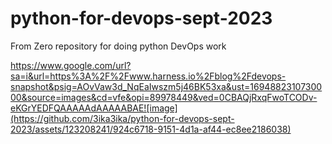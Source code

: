 # python-for-devops-sept-2023
From Zero repository for doing python DevOps work 

https://www.google.com/url?sa=i&url=https%3A%2F%2Fwww.harness.io%2Fblog%2Fdevops-snapshot&psig=AOvVaw3d_NqEaIwszm5j46BK53xa&ust=1694882310730000&source=images&cd=vfe&opi=89978449&ved=0CBAQjRxqFwoTCODv-eKGrYEDFQAAAAAdAAAAABAE![image](https://github.com/3ika3ika/python-for-devops-sept-2023/assets/123208241/924c6718-9151-4d1a-af44-ec8ee2186038)
